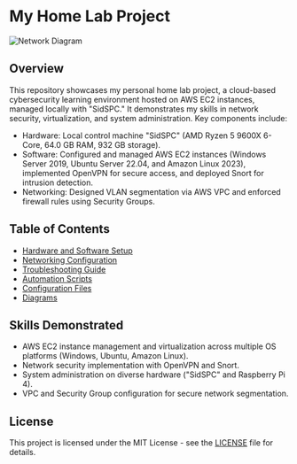 # My Home Lab Project

![Network Diagram](./diagrams/network-diagram.png)

## Overview
This repository showcases my personal home lab project, a cloud-based cybersecurity learning environment hosted on AWS EC2 instances, managed locally with "SidSPC." It demonstrates my skills in network security, virtualization, and system administration. Key components include:
- Hardware: Local control machine "SidSPC" (AMD Ryzen 5 9600X 6-Core, 64.0 GB RAM, 932 GB storage).
- Software: Configured and managed AWS EC2 instances (Windows Server 2019, Ubuntu Server 22.04, and Amazon Linux 2023), implemented OpenVPN for secure access, and deployed Snort for intrusion detection.
- Networking: Designed VLAN segmentation via AWS VPC and enforced firewall rules using Security Groups.

## Table of Contents
- [Hardware and Software Setup](./docs/setup.md)
- [Networking Configuration](./docs/networking.md)
- [Troubleshooting Guide](./docs/troubleshooting.md)
- [Automation Scripts](./scripts/)
- [Configuration Files](./configs/)
- [Diagrams](./diagrams/)

## Skills Demonstrated
- AWS EC2 instance management and virtualization across multiple OS platforms (Windows, Ubuntu, Amazon Linux).
- Network security implementation with OpenVPN and Snort.
- System administration on diverse hardware ("SidSPC" and Raspberry Pi 4).
- VPC and Security Group configuration for secure network segmentation.

## License
This project is licensed under the MIT License - see the [LICENSE](LICENSE) file for details.
